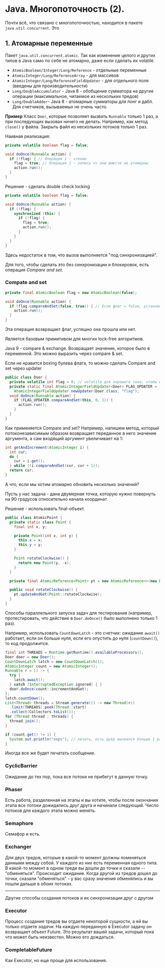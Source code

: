 # Java. Многопоточность (2).

Почти всё, что связано с многопоточностью, находится в пакете `java.util.concurrent`. Это

## 1. Атомарные переменные

Пакет `java.util.concurrent.atomic`. Так как изменение целого и других типов в Java само по себе не атомарно, даже если сделать их volatile.

* `AtomicBoolean/Integer/Long/Reference` - отдельные переменные
* `AtomicInteger/Long/ReferenceArray` - для массивов
* `AtomicInteger/Long/ReferenceFieldUpdater` - для отдельного поля (введены для производительности)
* `Long/DoubleAccumulator` - Java 8 - обобщение сумматора на другие операции (максимальное, читаемое из нескольких тредов)
* `Long/DoubleAdder`- Java 8 - атомарные сумматоры для лонг и дабл. Для счетчиков, вызываемых не очень часто.

__Пример__ Класс `Doer`, которые позволяет вызвать `Runnable` только 1 раз, а при последующих вызовах ничего не делать. Например, как метод `close()` у файла. Закрыть файл из нескольких потоков только 1 раз.

Наивная реализация:

```java
private volatile boolean flag = false;

void doOnce(Runnable action) {
  if (!flag) { // Операция 1 - чтение
    flag = true; // Операция 2 - запись => они вместе не атомарны
    action.run();
  }
}
```

Решение - сделать double check locking

```java
private volatile boolean flag = false;

void doOnce(Runnable action) {
  if (!flag) {
    synchronized (this) {
      if (!flag) {
        flag = true;
        action.run();
      } 
    }
  }
}
```

Здесь недостаток в том, что вызов выполняется "под синхронизацией".

Для того, чтобы сделать это без синхронизации и блокировок, есть операция _Compare and set_.

### Compate and set

```java
private final AtomicBoolean flag = new AtomicBoolean(false);

void doOnce(Runnable action) {
  if (flag.compareAndSet(false, true)) { // Если флаг = false, установить в него true (АТОМАРНО!)
    action.run();
  }
}
```

Эта операция возвращает флаг, успешно она прошла или нет.

Является базовым примитивом для многих lock-free алгоритмов.

Java 9 - compare & exchange. Возвращает значение, которое было в переменной. Это можно выразить через compare & set.

Если не нравится boxing булева флага, то можно сделать Compare and set через updater

```java
public class Doer {
  private volatile int flag = 0; // volatile для хорошего тона, чтобы была видна многопоточность его применения
  private static final AtomicIntegerFieldUpdater<Doer> FLAG_UPDATER =
    AtomicIntegerFieldUpdater.newUpdater(Doer.class, "flag");
  void doOnce(Runnable action) {
    if (FLAG_UPDATER.compareAndSet(this, 0, 1)) {
      action.run();
    }
  }
}
```

Как применяется Compare and set? Например, напишем метод, который потоконезависимым образом возвращает переданное в него значение аргумента, а сам входящий аргумент увеличивает на 1:

```java
int getAndIncrement(AtomicInteger i) {
  int cur;
  do {
    cur = i.get();
  } while (!i.compareAndSet(cur, cur + 1));
  return cur;
}
```

А что, если мы хотим атомарно обновить несколько значений?

Пусть у нас задача - дана двумерная точка, которую нужно повернуть на 90 градусов относительно начала координат.

Решение - использовать  final-объект.

```java
public class AtomicPoint {
  private static class Point {
    final int x, y;

    private Point(int x, int y) {
      this.x = x;
      this.y = y;
    }

    Point rotateClockwise() {
      return new Point(y, -x);
    }
  }

  private final AtomicReference<Point> pt = new AtomicReference<>(new Point(0, 1));

  public void rotateClockwise() {
    pt.updateAndGet(Point::rotateClockwise);
  }
}
```

Способы параллельного запуска задач для тестирования (например, протестировать, что действие в `Doer.doOnce()` было выполнено только 1 раз).

Например, использовать `CountdownLatch` - это счетчик: ожидание `await()` работает, если он больше нуля, если его опустить до нуля (`countDown()`), то код продолжится.

```java
final int THREADS = Runtime.getRuntime().availableProcessors();
Doer doer = new Doer();
CountDownLatch latch = new CountDownLatch(1);
AtomicInteger count = new AtomicInteger();
Runnable r = () -> {
  try {
    latch.await();
  } catch (InterruptedException ignored) { }
  doer.doOnce(count::incrementAndGet);
};
latch.countDown();
List<Thread> threads = Stream.generate(() -> new Thread(r))
  .limit(THREADS).peek(Thread::start)
  .collect(Collectors.toList());
for (Thread thread : threads) {
  thread.join();
}

if (count.get() != 1) {
  System.out.println("oops"); // печать, есть дуер вызвался больше 1 раза
}
```

Иногда все же будет печатать сообщение.

### CyclicBarrier

Ожидание до тех пор, пока все потоки не прибегут в данную точку.

### Phaser

Есть работа, разделенная на этапы и вы хотите, чтобы после окончания этапа все потоки дожидались друг друга и начинали следующий. Число потоков для каждого этапа можно менять.

### Semaphore

Семафор и есть.

### Exchanger 

Для двух тредов, которые в какой-то момент должны поменяться данными между собой. У каждого из них есть переменная одного типа. В какой-то момент в одном треде вы дошли до точки и сказали -- "обменяться". Происходит ожидание. Когда другой из тредов дошел до точки, сказали "обменяться" - у вас сразу значения обменялись и вы пошли дальше в обоих потоках.

---

Другие способы создания потоков и их синхронизации друг с другом

### Executor

Процесс создания тредов вы отдаете некоторой сущности, а ей вы только отдаете _задачи_. На каждую переданную в Executor задачу он возвращает объект Future. Это результат вашей задачи, который пока что может быть неизвестен. Можно его дождаться.

### CompletableFuture

Как Executor, но еще проще для использования.
